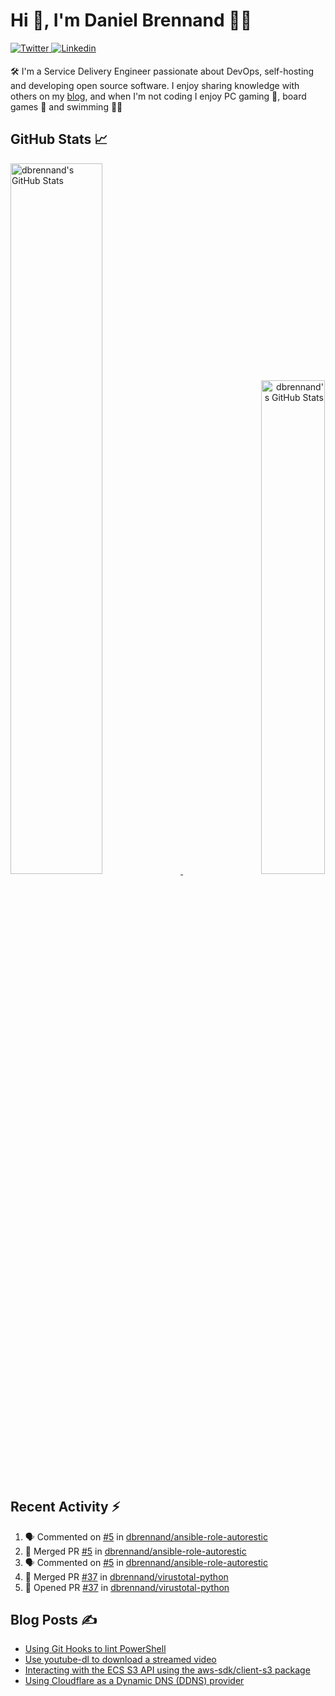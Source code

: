 # Hi 👋, I'm Daniel Brennand 👨‍💻

<a href="https://twitter.com/dbrenuk" target="_blank">
<img src="https://img.shields.io/badge/twitter-%2300acee.svg?&style=for-the-badge&logo=twitter&logoColor=white" alt="Twitter" style="margin-bottom: 5px;" />
</a>
<a href="https://linkedin.com/in/dbrenuk" target="_blank">
<img src="https://img.shields.io/badge/linkedin-%231E77B5.svg?&style=for-the-badge&logo=linkedin&logoColor=white" alt="Linkedin" style="margin-bottom: 5px;" />
</a>

🛠 I'm a Service Delivery Engineer passionate about DevOps, self-hosting and developing open source software. I enjoy sharing knowledge with others on my [blog](https://danielbrennand.com/blog/), and when I'm not coding I enjoy PC gaming 👾, board games 🎲 and swimming 🏊‍♂️

## GitHub Stats 📈

<p>
    <a align="left" href="https://github.com/dbrennand/dbrennand">
        <img alt="dbrennand's GitHub Stats"  width="54%" src="https://github-readme-stats.vercel.app/api?username=dbrennand&show_icons=true&count_private=true&hide_border=true&theme=dark">
    </a>
    <a align="right" href="https://github.com/dbrennand/dbrennand">
        <img alt="dbrennand's GitHub Stats"  width="45%" src="https://github-readme-stats.vercel.app/api/top-langs/?username=dbrennand&hide_border=true&layout=compact&theme=dark">
    </a>
</p>

## Recent Activity ⚡

<!--START_SECTION:activity-->
1. 🗣 Commented on [#5](https://github.com/dbrennand/ansible-role-autorestic/issues/5) in [dbrennand/ansible-role-autorestic](https://github.com/dbrennand/ansible-role-autorestic)
2. 🎉 Merged PR [#5](https://github.com/dbrennand/ansible-role-autorestic/pull/5) in [dbrennand/ansible-role-autorestic](https://github.com/dbrennand/ansible-role-autorestic)
3. 🗣 Commented on [#5](https://github.com/dbrennand/ansible-role-autorestic/issues/5) in [dbrennand/ansible-role-autorestic](https://github.com/dbrennand/ansible-role-autorestic)
4. 🎉 Merged PR [#37](https://github.com/dbrennand/virustotal-python/pull/37) in [dbrennand/virustotal-python](https://github.com/dbrennand/virustotal-python)
5. 💪 Opened PR [#37](https://github.com/dbrennand/virustotal-python/pull/37) in [dbrennand/virustotal-python](https://github.com/dbrennand/virustotal-python)
<!--END_SECTION:activity-->

## Blog Posts ✍

<!-- BLOG-POST-LIST:START -->
- [Using Git Hooks to lint PowerShell](https://danielbrennand.com/blog/git-hook-powershell/)
- [Use youtube-dl to download a streamed video](https://danielbrennand.com/blog/download-streamed-video/)
- [Interacting with the ECS S3 API using the aws-sdk/client-s3 package](https://danielbrennand.com/blog/aws-sdk-s3/)
- [Using Cloudflare as a Dynamic DNS &lpar;DDNS&rpar; provider](https://danielbrennand.com/blog/cloudflare-ddns/)
<!-- BLOG-POST-LIST:END -->
